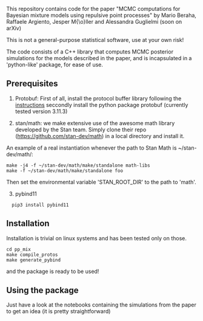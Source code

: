 This repository contains code for the paper "MCMC computations for Bayesian mixture models using repulsive point processes" by Mario Beraha, Raffaele Argiento, Jesper M{\o}ller and Alessandra Guglielmi (soon on arXiv)

This is not a general-purpose statistical software, use at your own risk!

The code consists of a C++ library that computes MCMC posterior simulations for the models described in the paper, and is incapsulated in a 'python-like' package, for ease of use.

## Prerequisites
1. Protobuf: First of all, install the protocol buffer library following the [instructions](https://github.com/protocolbuffers/protobuf/tree/master/src) seccondly install the python package protobuf (currently tested version 3.11.3)

2. stan/math: we make extensive use of the awesome math library developed by the Stan team. Simply clone their repo (https://github.com/stan-dev/math) in a local directory and install it.

An example of a real instantiation whenever the path to Stan Math is ~/stan-dev/math/:
```shell
make -j4 -f ~/stan-dev/math/make/standalone math-libs
make -f ~/stan-dev/math/make/standalone foo
```

Then set the environmental variable 'STAN_ROOT_DIR' to the path to 'math'.

3. pybind11
```shell
  pip3 install pybind11
```

## Installation
Installation is trivial on linux systems and has been tested only on those.

```shell
cd pp_mix
make compile_protos
make generate_pybind
```
and the package is ready to be used!

## Using the package
Just have a look at the notebooks containing the simulations from the paper to get an idea (it is pretty straightforward)
